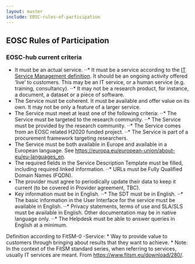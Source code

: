 ```yaml
---
layout: master
include: EOSC-rules-of-participation
---
```


## EOSC Rules of Participation

### EOSC-hub current criteria
* It must be an actual service.
            ⋅⋅* It must be a service according to the <a href="#definition">IT Service Management definition</a>. It should be an ongoing activity offered ‘live’ to customers. This may be an IT service, or a human service (e.g. training, consultancy).
            ⋅⋅* It may not be a research product, for instance, a document, a dataset or a piece of software.
* The Service must be coherent. It must be available and offer value on its own. It may not be only a feature of a larger service.
* The Service must meet at least one of the following criteria:
            ⋅⋅* The Service must be targeted to the research community.
            ⋅⋅* The Service must be provided by the research community.
            ⋅⋅* The Service comes from an EOSC related H2020 funded project.
            ⋅⋅* The Service is part of a procurement framework targeting researchers.
* The Service must be both available in Europe and available in a European language. See <a href="https://europa.eu/european-union/about-eu/eu-languages_en">https://europa.eu/european-union/about-eu/eu-languages_en</a>.
* The required fields in the Service Description Template must be filled, including required linked information.
            ⋅⋅* URLs must be Fully Qualified Domain Names (FQDN).
* The provider must agree to periodically update their data to keep it current (to be covered in Provider agreement, TBC).
* Key information must be in English.
            ⋅⋅* The SDT must be in English.
            ⋅⋅* The basic information in the User Interface for the service must be available in English.
            ⋅⋅* Privacy statements, terms of use and SLA/SLS must be available in English. Other documentation may be in native language only.
            ⋅⋅* The Helpdesk must be able to answer queries in English at a minimum.
  
<p id="definition">Definition according to FitSM-0 -Service: 
* Way to provide value to customers through bringing about results that they want to achieve.
* Note: In the context of the FitSM standard series, when referring to services, usually IT services are meant. From <a href="https://www.fitsm.eu/download/280/">https://www.fitsm.eu/download/280/</a>.
            
